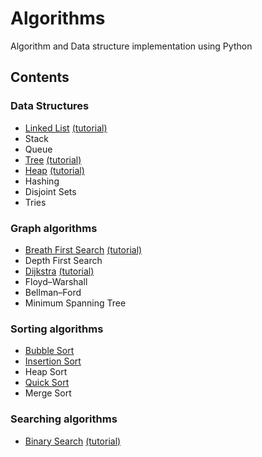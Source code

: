 # **Algorithms**
Algorithm and Data structure implementation using Python

## **Contents**
### **Data Structures**
-  [Linked List](https://github.com/s1s1ty/Python-Algorithms/tree/master/data-structures/LinkedList) [(tutorial)](https://www.hackerearth.com/practice/data-structures/linked-list/singly-linked-list/tutorial/)
-  Stack
-  Queue
- [Tree](https://github.com/s1s1ty/Python-Algorithms/tree/master/data-structures/Tree) [(tutorial)](https://www.hackerearth.com/practice/data-structures/trees/binary-search-tree/tutorial/)
- [Heap](https://github.com/s1s1ty/Python-Algorithms/tree/master/data-structures/Heap) [(tutorial)](https://www.hackerearth.com/practice/data-structures/trees/heapspriority-queues/tutorial/)
- Hashing
- Disjoint Sets
- Tries
### **Graph algorithms**
- [Breath First Search](https://github.com/s1s1ty/Python-Algorithms/tree/master/graph/BFS) [(tutorial)](https://www.hackerearth.com/practice/algorithms/graphs/breadth-first-search/tutorial/)
- Depth First Search
- [Dijkstra](https://github.com/s1s1ty/Python-Algorithms/tree/master/graph/Dijkstra) [(tutorial)](https://www.hackerearth.com/practice/algorithms/graphs/shortest-path-algorithms/tutorial/)
- Floyd–Warshall
- Bellman–Ford
- Minimum Spanning Tree

### **Sorting algorithms**
- [Bubble Sort](https://github.com/s1s1ty/Python-Algorithms/tree/master/sorting/BubbleSort)
- [Insertion Sort](https://github.com/s1s1ty/Python-Algorithms/tree/master/sorting/InsertionSort)
- Heap Sort
- [Quick Sort](https://github.com/s1s1ty/Python-Algorithms/tree/master/sorting/QuickSort)
- Merge Sort

### **Searching algorithms**
- [Binary Search](https://github.com/s1s1ty/Python-Algorithms/tree/master/searching/BinarySearch) [(tutorial)](https://www.hackerearth.com/practice/algorithms/searching/binary-search/tutorial/)
